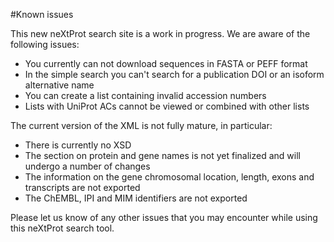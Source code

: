#Known issues

This new neXtProt search site is a work in progress. We are aware of the following issues:

 - You currently can not download sequences in FASTA or PEFF format
 - In the simple search you can't search for a publication DOI or an isoform alternative name
 - You can create a list containing invalid accession numbers
 - Lists with UniProt ACs cannot be viewed or combined with other lists
 
The current version of the XML is not fully mature, in particular:

 - There is currently no XSD
 - The section on protein and gene names is not yet finalized and will undergo a number of changes
 - The information on the gene chromosomal location, length, exons and transcripts are not exported
 - The ChEMBL, IPI and MIM identifiers are not exported
 
Please let us know of any other issues that you may encounter while using this neXtProt search tool.
